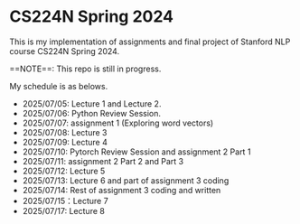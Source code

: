 # CS224N Spring 2024

This is my implementation of assignments and final project of Stanford NLP course CS224N Spring 2024.

==NOTE==: This repo is still in progress.

My schedule is as belows.
- 2025/07/05: Lecture 1 and Lecture 2.
- 2025/07/06: Python Review Session.
- 2025/07/07: assignment 1 (Exploring word vectors)
- 2025/07/08: Lecture 3
- 2025/07/09: Lecture 4
- 2025/07/10: Pytorch Review Session and assignment 2 Part 1
- 2025/07/11: assignment 2 Part 2 and Part 3
- 2025/07/12: Lecture 5
- 2025/07/13: Lecture 6 and part of assignment 3 coding
- 2025/07/14: Rest of assignment 3 coding and written
- 2025/07/15：Lecture 7
- 2025/07/17: Lecture 8